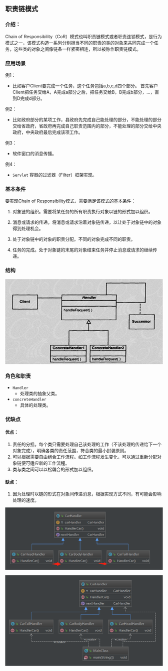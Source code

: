 


## 职责链模式

### 介绍：

   Chain of Responsibility（CoR）模式也叫职责链模式或者职责连锁模式，是行为模式之一，该模式构造一系列分别担当不同的职责的类的对象来共同完成一个任务，这些类的对象之间像链条一样紧密相连，所以被称作职责链模式。



### 应用场景

 例1：

- 比如客户Client要完成一个任务，这个任务包括a,b,c,d四个部分。
   首先客户Client把任务交给A，A完成a部分之后，把任务交给B，B完成b部分，...，直到D完成d部分。

例2：

- 比如政府部分的某项工作，县政府先完成自己能处理的部分，不能处理的部分交给省政府，省政府再完成自己职责范围内的部分，不能处理的部分交给中央政府，中央政府最后完成该项工作。

例3：

- 软件窗口的消息传播。

例4：

- `Servlet` 容器的过滤器（Filter）框架实现。



### 基本条件

要实现Chain of Responsibility模式，需要满足该模式的基本条件：

1. 对象链的组织。需要将某任务的所有职责执行对象以链的形式加以组织。

2. 消息或请求的传递。将消息或请求沿着对象链传递，以让处于对象链中的对象得到处理机会。
3. 处于对象链中的对象的职责分配。不同的对象完成不同的职责。
4. 任务的完成。处于对象链的末尾的对象结束任务并停止消息或请求的继续传递。 



### 结构

![1565808656866](assets/1565808656866.png)



### 角色和职责

- `Handler` 
  - 处理类的抽象父类。
- `concreteHandler` 
  - 具体的处理类。



### 优缺点

#### 优点：

1. 责任的分担。每个类只需要处理自己该处理的工作（不该处理的传递给下一个对象完成），明确各类的责任范围，符合类的最小封装原则。
2. 可以根据需要自由组合工作流程。如工作流程发生变化，可以通过重新分配对象链便可适应新的工作流程。
3. 类与类之间可以以松耦合的形式加以组织。

#### 缺点：

1. 因为处理时以链的形式在对象间传递消息，根据实现方式不同，有可能会影响处理的速度。 




![1565809071429](assets/1565809071429.png)



![1565809412354](assets/1565809412354.png)
